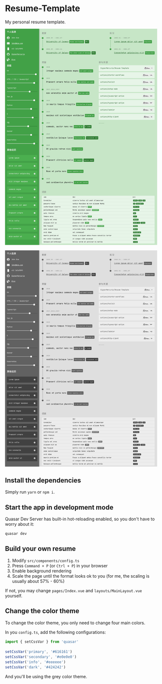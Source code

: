 # Resume-Template

My personal resume template.

![Resume Template Demo](static/Template.jpg)

![Resume Template Grey Theme Demo](static/TemplateGrey.jpg)

## Install the dependencies

Simply run `yarn` or `npm i`.

## Start the app in development mode

Quasar Dev Server has built-in hot-reloading enabled, so you don't have to worry about it:

```bash
quasar dev
```

## Build your own resume

1. Modify `src/components/config.ts`
2. Press `Command + P` (or `Ctrl + P`) in your browser
3. Enable background rendering
4. Scale the page until the format looks ok to you (for me, the scaling is usually about 57% - 60%)

If not, you may change `pages/Index.vue` and `layouts/MainLayout.vue` yourself.

## Change the color theme

To change the color theme, you only need to change four main colors.

In you `config.ts`, add the following configurations:

```ts
import { setCssVar } from 'quasar'

setCssVar('primary', '#616161')
setCssVar('secondary', '#e0e0e0')
setCssVar('info', '#eeeeee')
setCssVar('dark', '#424242')
```

And you'll be using the grey color theme.
